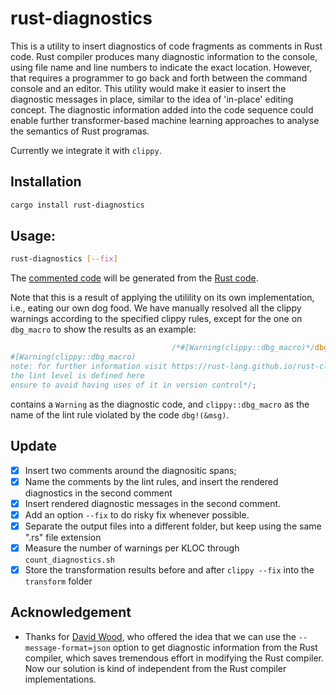 # rust-diagnostics

This is a utility to insert diagnostics of code fragments as comments in Rust code.
Rust compiler produces many diagnostic information to the console, using file name and line numbers to indicate the exact location.
However, that requires a programmer to go back and forth between the command console and an editor. This utility would make it 
easier to insert the diagnostic messages in place, similar to the idea of 'in-place' editing concept.
The diagnostic information added into the code sequence could enable further transformer-based machine learning approaches to 
analyse the semantics of Rust programas.

Currently we integrate it with `clippy`.

## Installation
```bash
cargo install rust-diagnostics
```

## Usage:
```bash
rust-diagnostics [--fix]
```

The [commented code](https://github.com/yijunyu/rust-diagnostics/blob/main/diagnostics/src/main.rs) will be generated from the
[Rust code](https://github.com/yijunyu/rust-diagnostics/blob/main/src/main.rs).

Note that this is a result of applying the utilility on its own implementation, i.e., eating our own dog food.
We have manually resolved all the clippy warnings according to the specified clippy rules, 
except for the one on `dbg_macro` to show the results as an example:

```rust
                                    /*#[Warning(clippy::dbg_macro)*/dbg!(&r)/*
#[Warning(clippy::dbg_macro)
note: for further information visit https://rust-lang.github.io/rust-clippy/master/index.html#dbg_macro
the lint level is defined here
ensure to avoid having uses of it in version control*/;
```
contains a `Warning` as the diagnostic code, and `clippy::dbg_macro` as the name of the lint rule violated by the code `dbg!(&msg)`. 

## Update

- [x] Insert two comments around the diagnositic spans;
- [x] Name the comments by the lint rules, and insert the rendered diagnostics in the second comment
- [x] Insert rendered diagnostic messages in the second comment.
- [x] Add an option `--fix` to do risky fix whenever possible. 
- [x] Separate the output files into a different folder, but keep using the same ".rs" file extension
- [x] Measure the number of warnings per KLOC through `count_diagnostics.sh`
- [x] Store the transformation results before and after `clippy --fix` into the `transform` folder 

## Acknowledgement

- Thanks for [David Wood](https://davidtw.co), who offered the idea that we can use the `--message-format=json` option to get diagnostic information from the Rust compiler, which saves tremendous effort in modifying the Rust compiler. Now our solution is kind of independent from the Rust compiler implementations.

